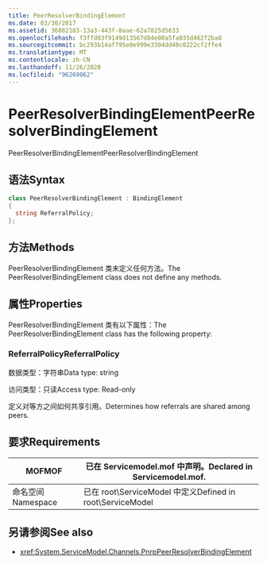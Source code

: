 ```yaml
---
title: PeerResolverBindingElement
ms.date: 03/30/2017
ms.assetid: 36882183-13a3-443f-8aae-62a7825d5633
ms.openlocfilehash: f3ffd03f9149d13567d84e00a5fa035d462f2ba8
ms.sourcegitcommit: bc293b14af795e0e999e3304dd40c0222cf2ffe4
ms.translationtype: MT
ms.contentlocale: zh-CN
ms.lasthandoff: 11/26/2020
ms.locfileid: "96269062"
---
```

# <a name="peerresolverbindingelement"></a><span data-ttu-id="99e20-102">PeerResolverBindingElement</span><span class="sxs-lookup"><span data-stu-id="99e20-102">PeerResolverBindingElement</span></span>

<span data-ttu-id="99e20-103">PeerResolverBindingElement</span><span class="sxs-lookup"><span data-stu-id="99e20-103">PeerResolverBindingElement</span></span>  
  
## <a name="syntax"></a><span data-ttu-id="99e20-104">语法</span><span class="sxs-lookup"><span data-stu-id="99e20-104">Syntax</span></span>  
  
```csharp
class PeerResolverBindingElement : BindingElement  
{  
  string ReferralPolicy;  
};  
```  
  
## <a name="methods"></a><span data-ttu-id="99e20-105">方法</span><span class="sxs-lookup"><span data-stu-id="99e20-105">Methods</span></span>  

 <span data-ttu-id="99e20-106">PeerResolverBindingElement 类未定义任何方法。</span><span class="sxs-lookup"><span data-stu-id="99e20-106">The PeerResolverBindingElement class does not define any methods.</span></span>  
  
## <a name="properties"></a><span data-ttu-id="99e20-107">属性</span><span class="sxs-lookup"><span data-stu-id="99e20-107">Properties</span></span>  

 <span data-ttu-id="99e20-108">PeerResolverBindingElement 类有以下属性：</span><span class="sxs-lookup"><span data-stu-id="99e20-108">The PeerResolverBindingElement class has the following property:</span></span>  
  
### <a name="referralpolicy"></a><span data-ttu-id="99e20-109">ReferralPolicy</span><span class="sxs-lookup"><span data-stu-id="99e20-109">ReferralPolicy</span></span>  

 <span data-ttu-id="99e20-110">数据类型：字符串</span><span class="sxs-lookup"><span data-stu-id="99e20-110">Data type: string</span></span>  
  
 <span data-ttu-id="99e20-111">访问类型：只读</span><span class="sxs-lookup"><span data-stu-id="99e20-111">Access type: Read-only</span></span>  
  
 <span data-ttu-id="99e20-112">定义对等方之间如何共享引用。</span><span class="sxs-lookup"><span data-stu-id="99e20-112">Determines how referrals are shared among peers.</span></span>  
  
## <a name="requirements"></a><span data-ttu-id="99e20-113">要求</span><span class="sxs-lookup"><span data-stu-id="99e20-113">Requirements</span></span>  
  
|<span data-ttu-id="99e20-114">MOF</span><span class="sxs-lookup"><span data-stu-id="99e20-114">MOF</span></span>|<span data-ttu-id="99e20-115">已在 Servicemodel.mof 中声明。</span><span class="sxs-lookup"><span data-stu-id="99e20-115">Declared in Servicemodel.mof.</span></span>|  
|---------|-----------------------------------|  
|<span data-ttu-id="99e20-116">命名空间</span><span class="sxs-lookup"><span data-stu-id="99e20-116">Namespace</span></span>|<span data-ttu-id="99e20-117">已在 root\ServiceModel 中定义</span><span class="sxs-lookup"><span data-stu-id="99e20-117">Defined in root\ServiceModel</span></span>|  
  
## <a name="see-also"></a><span data-ttu-id="99e20-118">另请参阅</span><span class="sxs-lookup"><span data-stu-id="99e20-118">See also</span></span>

- <xref:System.ServiceModel.Channels.PnrpPeerResolverBindingElement>
